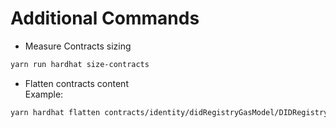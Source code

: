 # Additional Commands

- Measure Contracts sizing

```sh
yarn run hardhat size-contracts
```

- Flatten contracts content<br>
  Example:

```sh
yarn hardhat flatten contracts/identity/didRegistryGasModel/DIDRegistryRecoverable.sol > flatten/DIDRegistryRecoverable.sol
```
